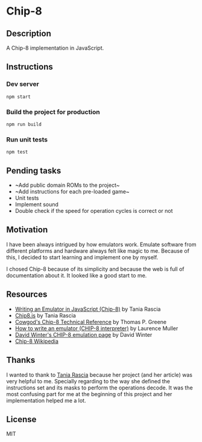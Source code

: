 # Chip-8

## Description

A Chip-8 implementation in JavaScript.

## Instructions

### Dev server

```
npm start
```

### Build the project for production

```
npm run build
```

### Run unit tests

```
npm test
```

## Pending tasks
- ~Add public domain ROMs to the project~
- ~Add instructions for each pre-loaded game~
- Unit tests
- Implement sound
- Double check if the speed for operation cycles is correct or not 

## Motivation
I have been always intrigued by how emulators work. Emulate software from different platforms and hardware always felt like magic to me. Because of this, I decided to start learning and implement one by myself.

I chosed Chip-8 because of its simplicity and because the web is full of documentation about it. It looked like a good start to me.

## Resources

- [Writing an Emulator in JavaScript (Chip-8)](https://www.taniarascia.com/writing-an-emulator-in-javascript-chip8/) by Tania Rascia 
- [Chip8.js](https://github.com/taniarascia/chip8) by Tania Rascia
- [Cowgod's Chip-8 Technical Reference](http://devernay.free.fr/hacks/chip8/C8TECH10.HTM) by Thomas P. Greene
- [How to write an emulator (CHIP-8 interpreter)](http://www.multigesture.net/articles/how-to-write-an-emulator-chip-8-interpreter/) by Laurence Muller
- [David Winter's CHIP-8 emulation page](http://pong-story.com/chip8/) by David Winter
- [Chip-8 Wikipedia](https://en.wikipedia.org/wiki/CHIP-8)

## Thanks

I wanted to thank to [Tania Rascia](https://github.com/taniarascia) because her project (and her article) was very helpful to me. Specially regarding to the way she defined the instructions set and its masks to perform the operations decode. It was the most confusing part for me at the beginning of this project and her implementation helped me a lot.

## License
MIT